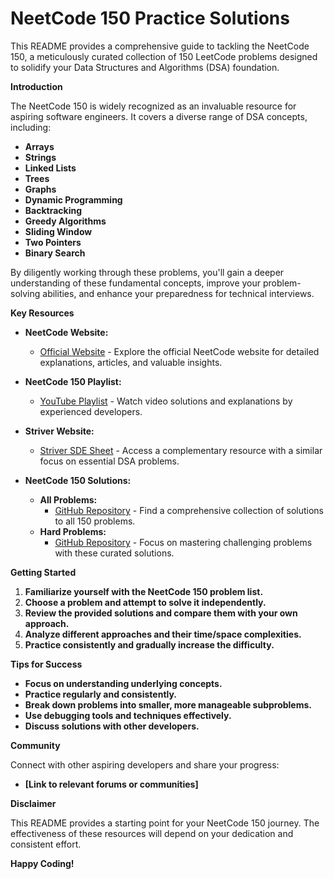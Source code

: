 # NeetCode 150 Practice Solutions

This README provides a comprehensive guide to tackling the NeetCode 150, a meticulously curated collection of 150 LeetCode problems designed to solidify your Data Structures and Algorithms (DSA) foundation.

**Introduction**

The NeetCode 150 is widely recognized as an invaluable resource for aspiring software engineers. It covers a diverse range of DSA concepts, including:

- **Arrays**
- **Strings**
- **Linked Lists**
- **Trees**
- **Graphs**
- **Dynamic Programming**
- **Backtracking**
- **Greedy Algorithms**
- **Sliding Window**
- **Two Pointers**
- **Binary Search**

By diligently working through these problems, you'll gain a deeper understanding of these fundamental concepts, improve your problem-solving abilities, and enhance your preparedness for technical interviews.

**Key Resources**

- **NeetCode Website:**

  - [Official Website](https://neetcode.io/) - Explore the official NeetCode website for detailed explanations, articles, and valuable insights.

- **NeetCode 150 Playlist:**

  - [YouTube Playlist](https://www.youtube.com/watch?v=3-mZwU87Ttw) - Watch video solutions and explanations by experienced developers.

- **Striver Website:**

  - [Striver SDE Sheet](https://www.algoexpert.io/courses/strivers-sde-sheet) - Access a complementary resource with a similar focus on essential DSA problems.

- **NeetCode 150 Solutions:**
  - **All Problems:**
    - [GitHub Repository](https://github.com/sahilverma-dev/neetcode-150) - Find a comprehensive collection of solutions to all 150 problems.
  - **Hard Problems:**
    - [GitHub Repository](https://github.com/Soumilgit/Neetcode-150_Hard_Problems_Solutions) - Focus on mastering challenging problems with these curated solutions.

**Getting Started**

1. **Familiarize yourself with the NeetCode 150 problem list.**
2. **Choose a problem and attempt to solve it independently.**
3. **Review the provided solutions and compare them with your own approach.**
4. **Analyze different approaches and their time/space complexities.**
5. **Practice consistently and gradually increase the difficulty.**

**Tips for Success**

- **Focus on understanding underlying concepts.**
- **Practice regularly and consistently.**
- **Break down problems into smaller, more manageable subproblems.**
- **Use debugging tools and techniques effectively.**
- **Discuss solutions with other developers.**

**Community**

Connect with other aspiring developers and share your progress:

- **[Link to relevant forums or communities]**

**Disclaimer**

This README provides a starting point for your NeetCode 150 journey. The effectiveness of these resources will depend on your dedication and consistent effort.

**Happy Coding!**
